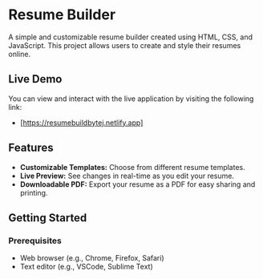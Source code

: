 # Resume Builder

A simple and customizable resume builder created using HTML, CSS, and JavaScript. This project allows users to create and style their resumes online.

## Live Demo

You can view and interact with the live application by visiting the following link:

- [https://resumebuildbytej.netlify.app]

## Features

- **Customizable Templates:** Choose from different resume templates.
- **Live Preview:** See changes in real-time as you edit your resume.
- **Downloadable PDF:** Export your resume as a PDF for easy sharing and printing.

## Getting Started

### Prerequisites

- Web browser (e.g., Chrome, Firefox, Safari)
- Text editor (e.g., VSCode, Sublime Text)





   
